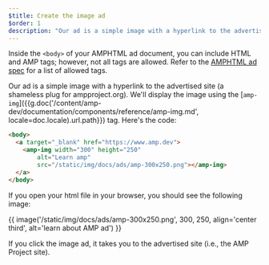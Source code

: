 ```yaml
---
$title: Create the image ad
$order: 1
description: "Our ad is a simple image with a hyperlink to the advertised site (a shameless plug for ampproject.org).  We'll display the image using the `amp-img` tag. Here's the code: ..."
---
```


Inside the `<body>` of your AMPHTML ad document, you can include HTML and AMP tags; however, not all tags are allowed.  Refer to the [AMPHTML ad spec](/docs/ads/a4a_spec.html#allowed-amp-extensions-and-builtins) for a list of allowed tags.

Our ad is a simple image with a hyperlink to the advertised site (a shameless plug for ampproject.org).  We'll display the image using the [`amp-img`]({{g.doc('/content/amp-dev/documentation/components/reference/amp-img.md', locale=doc.locale).url.path}}) tag.  Here's the code:

```html hl_lines="2 3 4 5 6"
<body>
  <a target="_blank" href="https://www.amp.dev">
    <amp-img width="300" height="250"
        alt="Learn amp"
        src="/static/img/docs/ads/amp-300x250.png"></amp-img>
  </a>
</body>
```

If you open your html file in your browser, you should see the following image:

{{ image('/static/img/docs/ads/amp-300x250.png', 300, 250, align='center third', alt='learn about AMP ad') }}

If you click the image ad, it takes you to the advertised site (i.e., the AMP Project site).
